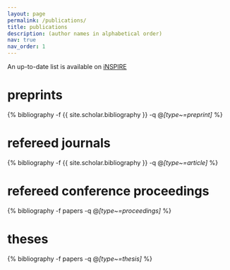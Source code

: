 ```yaml
---
layout: page
permalink: /publications/
title: publications
description: (author names in alphabetical order)
nav: true
nav_order: 1
---
```

<!-- _pages/publications.md -->
<div class="publications">

An up-to-date list is available on <a href='https://inspirehep.net/literature?q=a%20I.Papadimitriou.1'>iNSPIRE</a>

<h1 style="text-align: left;">preprints</h1>

{% bibliography -f {{ site.scholar.bibliography }} -q @*[type~=preprint]* %}

<h1 style="text-align: left;">refereed journals</h1>

{% bibliography -f {{ site.scholar.bibliography }} -q @*[type~=article]* %}

<h1 style="text-align: left;">refereed conference proceedings</h1>

 {% bibliography -f papers -q @*[type~=proceedings]* %}

<h1 style="text-align: left;">theses</h1>

{% bibliography -f papers -q @*[type~=thesis]* %}

</div>



